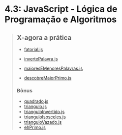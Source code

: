 # 4.3: JavaScript - Lógica de Programação e Algoritmos

> ## X-agora a prática
> 
> - [fatorial.js](X-agora-a-pratica/fatorial.js)
> 
> - [invertePalavra.js](X-agora-a-pratica/invertePalavra.js)
> 
> - [maioresEMenoresPalavras.js](X-agora-a-pratica/maioresEMenoresPalavras.js.js)
> 
> - [descobreMaiorPrimo.js](X-agora-a-pratica/descobreMaiorPrimo.js)
> 
> ### Bônus
> 
> - [quadrado.js](X-agora-a-pratica/quadrado.js)
> - [triangulo.js](X-agora-a-pratica/triangulo.js)
> - [trianguloInvertido.js](X-agora-a-pratica/trianguloInvertido.js)
> - [trianguloIsosceles.js](X-agora-a-pratica/trianguloIsosceles.js)
> - [trianguloVazado.js](X-agora-a-pratica/trianguloVazado.js)
> - [ehPrimo.js](X-agora-a-pratica/ehPrimo.js)
